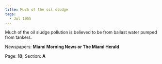 ```yaml
---  
title: Much of the oil sludge  
tags:  
  - Jul 1955  
---  
```

  
Much of the oil sludge pollution is believed to be from ballast water pumped from tankers.  
  
Newspapers: **Miami Morning News or The Miami Herald**  
  
Page: **10**, Section: **A** 
